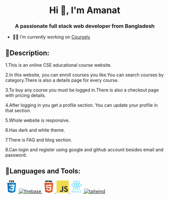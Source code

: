 <h1 align="center">Hi 👋, I'm Amanat</h1>
<h3 align="center">A passionate full stack web developer from Bangladesh</h3>

- 👨‍💻 I’m currently working on [Coursely](https://coursely-client.web.app)

<h2 align="left">📝Description:</h2>
<p align="left">
1.This is an online CSE educational course website.
</p>
<p align="left">
2.In this website, you can enroll courses you like.You can search courses by category.There is also a details page for every course.
</p>
<p align="left">
3.To buy any course you must be logged in.There is also a checkout page with pricing details.
</p>
<p align="left">
4.After logging in you get a profile section. You can  update your profile in that section.
</p>
<p align="left">
5.Whole website is responsive.
</p>
<p align="left">
6.Has dark and white theme.
</p>
<p align="left">
7.There is FAQ and blog section.
</p>
<p align="left">
8.Can login and register using google and github account besides email and password.
</p>

<h2 align="left">🚀Languages and Tools:</h2>
<p align="left"> <a href="https://www.w3schools.com/css/" target="_blank" rel="noreferrer"> <img src="https://raw.githubusercontent.com/devicons/devicon/master/icons/css3/css3-original-wordmark.svg" alt="css3" width="40" height="40"/> </a> <a href="https://firebase.google.com/" target="_blank" rel="noreferrer"> <img src="https://www.vectorlogo.zone/logos/firebase/firebase-icon.svg" alt="firebase" width="40" height="40"/> </a> <a href="https://www.w3.org/html/" target="_blank" rel="noreferrer"> <img src="https://raw.githubusercontent.com/devicons/devicon/master/icons/html5/html5-original-wordmark.svg" alt="html5" width="40" height="40"/> </a> <a href="https://developer.mozilla.org/en-US/docs/Web/JavaScript" target="_blank" rel="noreferrer"> <img src="https://raw.githubusercontent.com/devicons/devicon/master/icons/javascript/javascript-original.svg" alt="javascript" width="40" height="40"/> </a>  <a href="https://reactjs.org/" target="_blank" rel="noreferrer"> <img src="https://raw.githubusercontent.com/devicons/devicon/master/icons/react/react-original-wordmark.svg" alt="react" width="40" height="40"/> </a> <a href="https://tailwindcss.com/" target="_blank" rel="noreferrer"> <img src="https://www.vectorlogo.zone/logos/tailwindcss/tailwindcss-icon.svg" alt="tailwind" width="40" height="40"/> </a> </p>

